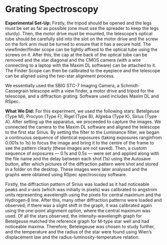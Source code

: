 # Grating Spectroscopy

**Experimental Set-Up:** Firstly, the tripod should be opened and the legs must be set as far as possible (one must use the spreader to keep the legs sturdy). Then, the motor drive must be mounted, the telescope’s optical tube should be carefully slid into the slot on the motor drive and the screw on the fork arm must be turned to ensure that it has a secure hold. The viewfinder/finder scope can be tightly affixed to the optical tube using the screws on it. After this, the cap at the back of the optical tube can be removed and the star diagonal and the CMOS camera (with a wire connecting to a laptop with the Maxim DL software) can be attached to it. The Finder Scope can then be calibrated to the eyepiece and the telescope can be aligned using the two-star alignment process.

We essentially used the SBIG STC-7 Imaging Camera, a Schmidt-Cassegrain telescope with a view finder, a motor drive and tripod for the telescope, and a diffraction grating. Software used includes Maxim DL and RSpec.

**What We Did:** For this experiment, we used the following stars: Betelgeuse (Type M), Procyon (Type F), Rigel (Type B), Algieba (Type K), Sirius (Type A). After setting up the apparatus, we proceeded to capture the images. We connected the camera to the Maxim DL software and aligned the telescope to the first star Sirius. By setting the filter to the Luminance filter, we began a continuous sequence of identical exposures (taking exposures ranginfrom 0.001s to 1s) to focus the image and bring it to the centre of the frame to see the pattern clearly (these images are not saved). Then, a custom sequence of exposures — 0.1s and 0.5s — were set and applied along with the file name and the delay between each shot (1s) using the Autosave button, after which pictures of the diffraction pattern were shot and stored in a folder on the desktop. These images were later analysed and the graphs were obtained using RSpec spectroscopy software.

Firstly, the diffraction pattern of Sirius was loaded as it had noticeable peaks and $x$-axis (which was initially in pixels) was calibrated to angstrom units representing wavelength using the pixels for central maximum and the Hydrogen-β line. After this, many other diffraction patterns were loaded and observed; if there was a slight shift in the graph, it was calibrated again using the one-point alignment option, where the
central maximum was used. Of all the stars observed, the intensity-wavelength graph for Betelgeuse matched the reference graph for M-type star well and had noticeable maxima. Therefore, Betelegeuse was chosen to study further, and the temperature and the radius of the star were found using Wien’s displacement law and the radius-luminosity-temperature relation.
